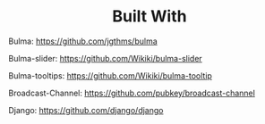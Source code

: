 <h1 style="text-align: center;">Built With</h1>

Bulma: https://github.com/jgthms/bulma

Bulma-slider: https://github.com/Wikiki/bulma-slider

Bulma-tooltips: https://github.com/Wikiki/bulma-tooltip

Broadcast-Channel: https://github.com/pubkey/broadcast-channel

Django: https://github.com/django/django